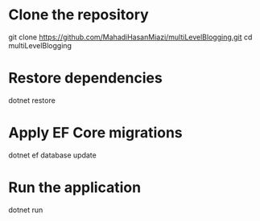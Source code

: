 # Clone the repository
git clone https://github.com/MahadiHasanMiazi/multiLevelBlogging.git
cd multiLevelBlogging

# Restore dependencies
dotnet restore

# Apply EF Core migrations
dotnet ef database update

# Run the application
dotnet run
